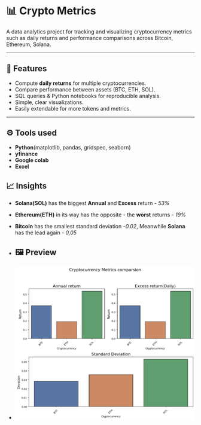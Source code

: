 # 📊 Crypto Metrics  

A data analytics project for tracking and visualizing cryptocurrency metrics such as daily returns and performance comparisons across Bitcoin, Ethereum, Solana.

---

## 🚀 Features  
- Compute **daily returns** for multiple cryptocurrencies.  
- Compare performance between assets (BTC, ETH, SOL).  
- SQL queries & Python notebooks for reproducible analysis.  
- Simple, clear visualizations.  
- Easily extendable for more tokens and metrics.  

---

## ⚙️ Tools used
- **Python**(matplotlib, pandas, gridspec, seaborn)
- **yfinance**
- **Google colab**
- **Excel**

## 📈 Insights
- **Solana(SOL)** has the biggest **Annual** and **Excess** return - *53%*
- **Ethereum(ETH)** in its way has the opposite - the **worst** returns - *19%*
- **Bitcoin** has the smallest standard deviation -*0.02*, Meanwhile **Solana** has the lead again - *0,05*

- ## 🖼 Preview
- ![Alt Text](images/cryptometr.png)
